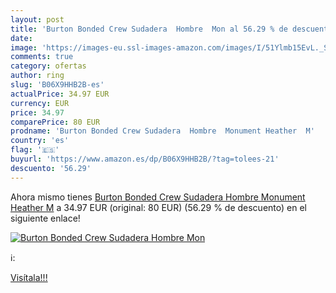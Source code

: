```yaml
---
layout: post
title: 'Burton Bonded Crew Sudadera  Hombre  Mon al 56.29 % de descuento'
date: 
image: 'https://images-eu.ssl-images-amazon.com/images/I/51Ylmb15EvL._SL200_.jpg'
comments: true
category: ofertas
author: ring
slug: 'B06X9HHB2B-es'
actualPrice: 34.97 EUR
currency: EUR
price: 34.97
comparePrice: 80 EUR
prodname: 'Burton Bonded Crew Sudadera  Hombre  Monument Heather  M'
country: 'es'
flag: '🇪🇸'
buyurl: 'https://www.amazon.es/dp/B06X9HHB2B/?tag=tolees-21'
descuento: '56.29'
---
```


Ahora mismo tienes [Burton Bonded Crew Sudadera  Hombre  Monument Heather  M](https://www.amazon.es/dp/B06X9HHB2B/?tag=tolees-21) a 34.97 EUR (original: 80 EUR) (56.29 %  de descuento) en el siguiente enlace!

[![Burton Bonded Crew Sudadera  Hombre  Mon](https://images-eu.ssl-images-amazon.com/images/I/51Ylmb15EvL._SL200_.jpg)](https://www.amazon.es/dp/B06X9HHB2B/?tag=tolees-21)

ℹ️:


[Visítala!!!](https://www.amazon.es/dp/B06X9HHB2B/?tag=tolees-21)

